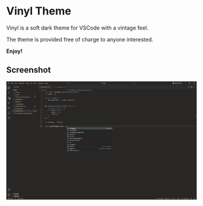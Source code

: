 # Vinyl Theme

Vinyl is a soft dark theme for VSCode with a vintage feel.

The theme is provided free of charge to anyone interested.

**Enjoy!**


## Screenshot
![Screenshot](screenshot.png)
